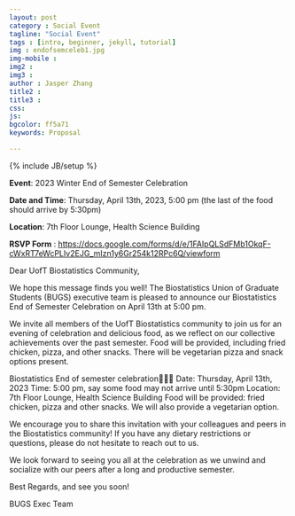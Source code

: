 ```yaml
---
layout: post
category : Social Event
tagline: "Social Event"
tags : [intro, beginner, jekyll, tutorial]
img : endofsemceleb1.jpg
img-mobile : 
img2 : 
img3 : 
author : Jasper Zhang
title2 : 
title3 : 
css: 
js: 
bgcolor: ff5a71
keywords: Proposal

---
```


{% include JB/setup %}

**Event**: 2023 Winter End of Semester Celebration

**Date and Time**:  Thursday, April 13th, 2023, 5:00 pm (the last of the food should arrive by 5:30pm)

**Location**:  7th Floor Lounge, Health Science Building

**RSVP Form** :  https://docs.google.com/forms/d/e/1FAIpQLSdFMb1OkqF-cWxRT7eWcPLIv2EJG_mIzn1y6Gr254k12RPc6Q/viewform




<!--more-->

Dear UofT Biostatistics Community,

We hope this message finds you well! The Biostatistics Union of Graduate Students (BUGS) executive team is pleased to announce our Biostatistics End of Semester Celebration on April 13th at 5:00 pm.

We invite all members of the UofT Biostatistics community to join us for an evening of celebration and delicious food, as we reflect on our collective achievements over the past semester. Food will be provided, including fried chicken, pizza, and other snacks. There will be vegetarian pizza and snack options present.

Biostatistics End of semester celebration🍗🥗🎉
Date: Thursday, April 13th, 2023 Time: 5:00 pm, say some food may not arrive until 5:30pm Location: 7th Floor Lounge, Health Science Building Food will be provided: fried chicken, pizza and other snacks. We will also provide a vegetarian option.

We encourage you to share this invitation with your colleagues and peers in the Biostatistics community! If you have any dietary restrictions or questions, please do not hesitate to reach out to us.

We look forward to seeing you all at the celebration as we unwind and socialize with our peers after a long and productive semester.

Best Regards, and see you soon!

BUGS Exec Team
